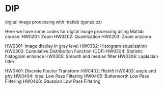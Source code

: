 # DIP
digital image processing with matlab (gonzalez)

Here we have some codes for digital image processing using Matlab course.
HW0201: Zoom
HW0202: Quantization
HW0203: Zoom unzoom

HW0301: Image display in gray level
HW0302: Histogram equalization
HW0303: Cumulative Distribution Function (CDF)
HW0304: Statistic histogram enhance
HW0305: Smooth and median filter
HW0306: Laplacian filter

HW0401: Discrete Fourier Transform
HW0402: fftshift
HW0403: angle and phy
HW0404: Ideal Low Pass Filtering
HW0405: Butterworth Low Pass Filtering
HW0406: Gaussian Low Pass Filtering
